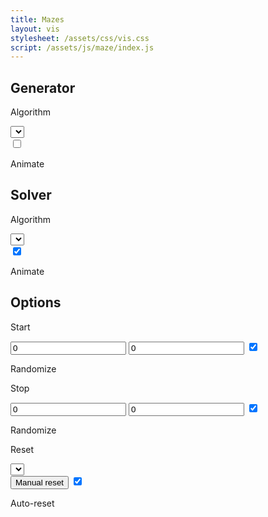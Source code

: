 ```yaml
---
title: Mazes
layout: vis
stylesheet: /assets/css/vis.css
script: /assets/js/maze/index.js
---
```

<div class="control-group">
  <h2 class="control-group-title">Generator</h2>
  <div class="control-row">
    <p>Algorithm</p>
    <select id="gen-selector"></select>
  </div>
  <div class="control-row">
    <input type="checkbox" id="gen-auto-animate" class="control-checkbox">
    <p>Animate</p>
  </div>
</div>
<div class="control-group">
  <h2 class="control-group-title">Solver</h2>
  <div class="control-row">
    <p>Algorithm</p>
    <select id="alg-selector"></select>
  </div>
  <div class="control-row">
    <input type="checkbox" id="alg-auto-animate" class="control-checkbox" checked="true">
    <p>Animate</p>
  </div>
</div>
<div class="control-group">
  <h2 class="control-group-title">Options</h2>
  <div class="control-row">
    <p>Start</p>
    <input id="start-x" type="number" class="control-number" value="0">
    <input id="start-y" type="number" class="control-number" value="0">
    <input type="checkbox" id="start-rand" class="control-checkbox" checked="true">
    <p>Randomize</p>
  </div>
  <div class="control-row">
    <p>Stop</p>
    <input id="stop-x" type="number" class="control-number" value="0">
    <input id="stop-y" type="number" class="control-number" value="0">
    <input type="checkbox" id="stop-rand" class="control-checkbox" checked="true">
    <p>Randomize</p>
  </div>
  <div class="control-row">
    <p>Reset</p>
    <select id="reset-level"></select>
  </div>
  <div class="control-row">
    <button id="reset" class="control-button">Manual reset</button>
    <input type="checkbox" id="auto-reset" class="control-checkbox" checked="true">
    <p>Auto-reset</p>
  </div>
</div>
